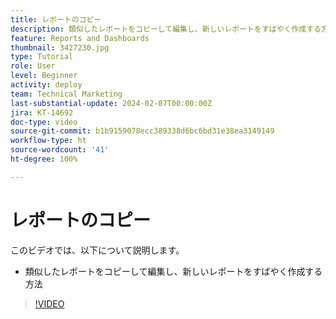 ```yaml
---
title: レポートのコピー
description: 類似したレポートをコピーして編集し、新しいレポートをすばやく作成する方法について説明します。
feature: Reports and Dashboards
thumbnail: 3427230.jpg
type: Tutorial
role: User
level: Beginner
activity: deploy
team: Technical Marketing
last-substantial-update: 2024-02-07T00:00:00Z
jira: KT-14692
doc-type: video
source-git-commit: b1b9159078ecc389338d6bc6bd31e38ea3149149
workflow-type: ht
source-wordcount: '41'
ht-degree: 100%

---
```


# レポートのコピー

このビデオでは、以下について説明します。

* 類似したレポートをコピーして編集し、新しいレポートをすばやく作成する方法

>[!VIDEO](https://video.tv.adobe.com/v/3427230/?quality=12&learn=on)

